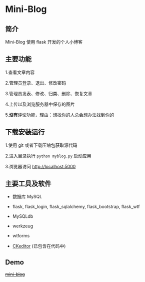 # Mini-Blog

## 简介

Mini-Blog 使用 flask 开发的个人小博客

## 主要功能

1.查看文章内容

2.管理员登录、退出、修改密码

3.管理员发表、修改、归类、删除、恢复文章

4.上传以及浏览服务器中保存的图片

5.**没有**评论功能，理由：想找你的人总会想办法找到你的

## 下载安装运行

1.使用 git 或者下载压缩包获取源代码

2.进入目录执行 `python myblog.py` 启动应用

3.浏览器访问 [http://localhost:5000](http://localhost:5000)

## 主要工具及软件

* 数据库 MySQL

* flask, flask_login, flask_sqlalchemy, flask_bootstrap, flask_wtf

* MySQLdb

* werkzeug

* wtforms

* [CKeditor](https://ckeditor.com/) (已包含在代码中)

## Demo

~~[mini-blog](http://pythonista.cn/)~~
